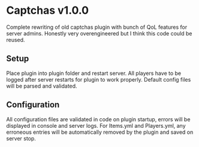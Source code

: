 # Captchas v1.0.0
Complete rewriting of old captchas plugin with bunch of QoL features for server admins.
Honestly very overengineered but I think this code could be reused.

## Setup
Place plugin into plugin folder and restart server. All players have to be logged after server restarts for plugin to work properly.
Default config files will be parsed and validated.

## Configuration
All configuration files are validated in code on plugin startup, errors will be displayed in console and server logs.
For Items.yml and Players.yml, any erroneous entries will be automatically removed by the plugin and saved on server stop.

